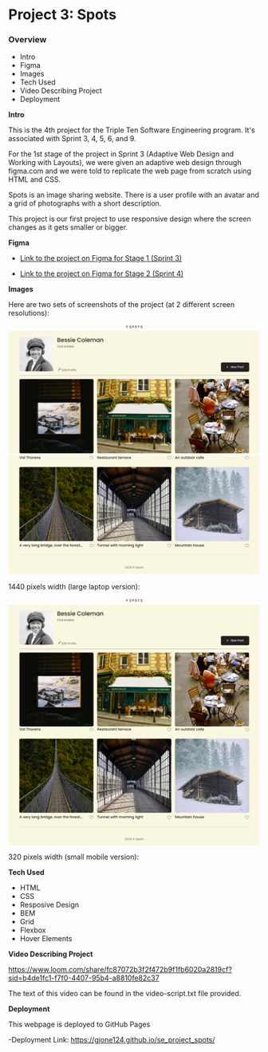 # Project 3: Spots

### Overview

- Intro
- Figma
- Images
- Tech Used
- Video Describing Project
- Deployment

**Intro**

This is the 4th project for the Triple Ten Software Engineering program. It's associated with Sprint 3, 4, 5, 6, and 9.

For the 1st stage of the project in Sprint 3 (Adaptive Web Design and Working with Layouts), we were given an adaptive web design through figma.com and we were told to replicate the web page from scratch using HTML and CSS.

Spots is an image sharing website. There is a user profile with an avatar and a grid of photographs with a short description.

This project is our first project to use responsive design where the screen changes as it gets smaller or bigger.

**Figma**

- [Link to the project on Figma for Stage 1 (Sprint 3)](https://www.figma.com/file/BBNm2bC3lj8QQMHlnqRsga/Sprint-3-Project-%E2%80%94-Spots?type=design&node-id=2%3A60&mode=design&t=afgNFybdorZO6cQo-1)

- [Link to the project on Figma for Stage 2 (Sprint 4)](https://www.figma.com/design/GfXsvCPiLqITbrVOr7odwc/Sprint-4-Project%3A-Spots?node-id=0-1&t=tQN5JrnznqQ4Wa4c-0)

**Images**

Here are two sets of screenshots of the project (at 2 different screen resolutions):

<img alt="First Screenshot of Large Laptop Version" src="./images/laptop-screenshot-1.png" />
<img alt="Second Screenshot of Large Laptop Version" src="./images/laptop-screenshot-2.png" />

1440 pixels width (large laptop version):

<div
 display="flex">
 <img align="center" alt="First Screenshot of Large Laptop Version" src="./images/laptop-screenshot-1.png" /></div>

 <div
 display="flex">
 <img align="center" alt="Second Screenshot of Large Laptop Version" src="./images/laptop-screenshot-2.png" /></div>

320 pixels width (small mobile version):

**Tech Used**

- HTML
- CSS
- Resposive Design
- BEM
- Grid
- Flexbox
- Hover Elements

**Video Describing Project**

https://www.loom.com/share/fc87072b3f2f472b9f1fb6020a2819cf?sid=b4de1fc1-f7f0-4407-95b4-a8810fe82c37

The text of this video can be found in the video-script.txt file provided.

**Deployment**

This webpage is deployed to GitHub Pages

-Deployment Link: https://gjone124.github.io/se_project_spots/

